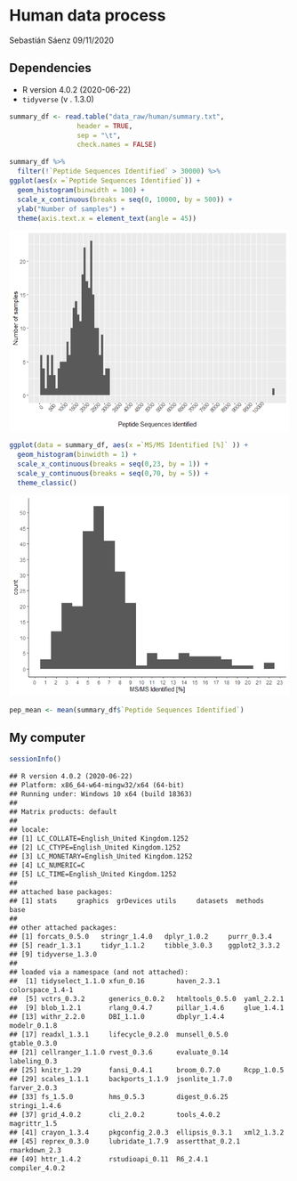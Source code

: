 Human data process
================
Sebastián Sáenz
09/11/2020

## Dependencies

  - R version 4.0.2 (2020-06-22)
  - `tidyverse` (v . 1.3.0)

<!-- end list -->

``` r
summary_df <- read.table("data_raw/human/summary.txt",
                 header = TRUE,
                 sep = "\t",
                 check.names = FALSE)
```

``` r
summary_df %>%
  filter(!`Peptide Sequences Identified` > 30000) %>%
ggplot(aes(x =`Peptide Sequences Identified`)) +
  geom_histogram(binwidth = 100) +
  scale_x_continuous(breaks = seq(0, 10000, by = 500)) +
  ylab("Number of samples") +
  theme(axis.text.x = element_text(angle = 45))
```

![](human_rectal_cancer_files/figure-gfm/peptides_plot-1.png)<!-- -->

``` r
ggplot(data = summary_df, aes(x =`MS/MS Identified [%]` )) +
  geom_histogram(binwidth = 1) +
  scale_x_continuous(breaks = seq(0,23, by = 1)) +
  scale_y_continuous(breaks = seq(0,70, by = 5)) +
  theme_classic()
```

![](human_rectal_cancer_files/figure-gfm/msms_plot-1.png)<!-- -->

``` r
pep_mean <- mean(summary_df$`Peptide Sequences Identified`) 
```

## My computer

``` r
sessionInfo()
```

    ## R version 4.0.2 (2020-06-22)
    ## Platform: x86_64-w64-mingw32/x64 (64-bit)
    ## Running under: Windows 10 x64 (build 18363)
    ## 
    ## Matrix products: default
    ## 
    ## locale:
    ## [1] LC_COLLATE=English_United Kingdom.1252 
    ## [2] LC_CTYPE=English_United Kingdom.1252   
    ## [3] LC_MONETARY=English_United Kingdom.1252
    ## [4] LC_NUMERIC=C                           
    ## [5] LC_TIME=English_United Kingdom.1252    
    ## 
    ## attached base packages:
    ## [1] stats     graphics  grDevices utils     datasets  methods   base     
    ## 
    ## other attached packages:
    ## [1] forcats_0.5.0   stringr_1.4.0   dplyr_1.0.2     purrr_0.3.4    
    ## [5] readr_1.3.1     tidyr_1.1.2     tibble_3.0.3    ggplot2_3.3.2  
    ## [9] tidyverse_1.3.0
    ## 
    ## loaded via a namespace (and not attached):
    ##  [1] tidyselect_1.1.0 xfun_0.16        haven_2.3.1      colorspace_1.4-1
    ##  [5] vctrs_0.3.2      generics_0.0.2   htmltools_0.5.0  yaml_2.2.1      
    ##  [9] blob_1.2.1       rlang_0.4.7      pillar_1.4.6     glue_1.4.1      
    ## [13] withr_2.2.0      DBI_1.1.0        dbplyr_1.4.4     modelr_0.1.8    
    ## [17] readxl_1.3.1     lifecycle_0.2.0  munsell_0.5.0    gtable_0.3.0    
    ## [21] cellranger_1.1.0 rvest_0.3.6      evaluate_0.14    labeling_0.3    
    ## [25] knitr_1.29       fansi_0.4.1      broom_0.7.0      Rcpp_1.0.5      
    ## [29] scales_1.1.1     backports_1.1.9  jsonlite_1.7.0   farver_2.0.3    
    ## [33] fs_1.5.0         hms_0.5.3        digest_0.6.25    stringi_1.4.6   
    ## [37] grid_4.0.2       cli_2.0.2        tools_4.0.2      magrittr_1.5    
    ## [41] crayon_1.3.4     pkgconfig_2.0.3  ellipsis_0.3.1   xml2_1.3.2      
    ## [45] reprex_0.3.0     lubridate_1.7.9  assertthat_0.2.1 rmarkdown_2.3   
    ## [49] httr_1.4.2       rstudioapi_0.11  R6_2.4.1         compiler_4.0.2
